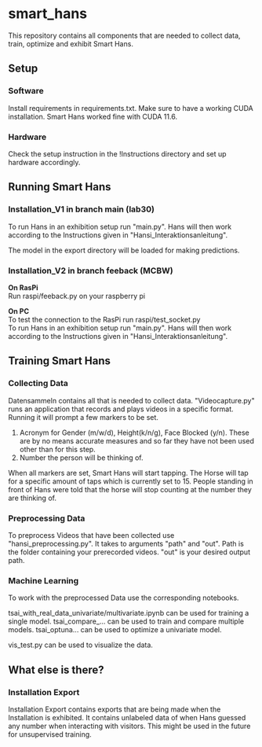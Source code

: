# smart_hans
This repository contains all components that are needed to collect data, train, optimize and exhibit Smart Hans. 


## Setup

### Software

Install requirements in requirements.txt. Make sure to have a working CUDA installation. Smart Hans worked fine with CUDA 11.6.

### Hardware

Check the setup instruction in the !Instructions directory and set up hardware accordingly.

## Running Smart Hans

### Installation_V1 in branch main (lab30)
To run Hans in an exhibition setup run "main.py". Hans will then work according to the Instructions given in "Hansi_Interaktionsanleitung".

The model in the export directory will be loaded for making predictions.

### Installation_V2 in branch feeback (MCBW)
**On RasPi** <br>
Run raspi/feeback.py on your raspberry pi

**On PC** <br>
To test the connection to the RasPi run raspi/test_socket.py <br>
To run Hans in an exhibition setup run "main.py". Hans will then work according to the Instructions given in "Hansi_Interaktionsanleitung".

## Training Smart Hans

### Collecting Data

Datensammeln contains all that is needed to collect data. "Videocapture.py" runs an application that records and plays videos in a specific format. Running it will prompt a few markers to be set.

1. Acronym for Gender (m/w/d), Height(k/n/g), Face Blocked (y/n). These are by no means accurate measures and so far they have not been used other than for this step.
2. Number the person will be thinking of.

When all markers are set, Smart Hans will start tapping. The Horse will tap for a specific amount of taps which is currently set to 15. People standing in front of Hans were told that the horse will stop counting at the number they are thinking of. 

### Preprocessing Data

To preprocess Videos that have  been collected use "hansi_preprocessing.py". It takes to arguments "path" and "out". Path is the folder containing your prerecorded videos. "out" is your desired output path. 

### Machine Learning

To work with the preprocessed Data use the corresponding notebooks.

tsai_with_real_data_univariate/multivariate.ipynb can be used for training a single model.
tsai_compare_... can be used to train and compare multiple models.
tsai_optuna... can be used to optimize a univariate model.

vis_test.py can be used to visualize the data.

## What else is there?

### Installation Export

Installation Export contains exports that are being made when the Installation is exhibited. It contains unlabeled data of when Hans guessed any number when interacting with visitors. This might be used in the future for unsupervised training.




